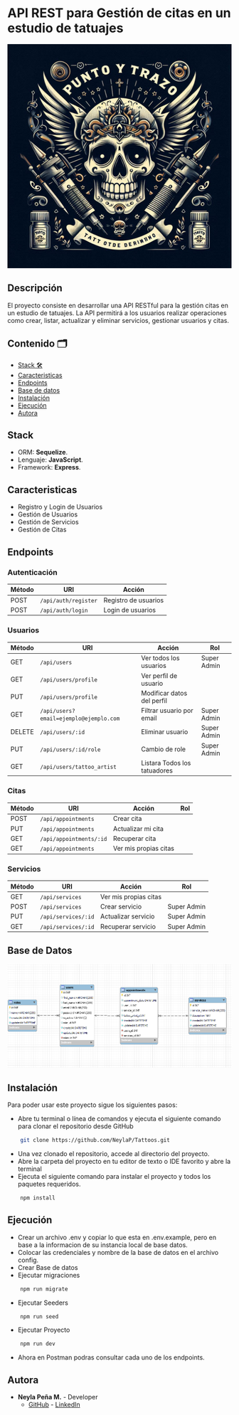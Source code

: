 # API REST para Gestión de citas en un estudio de tatuajes
![logo](./img/PuntoyTrazo.jfif)

## Descripción

El proyecto consiste en desarrollar una API RESTful para la gestión citas en un estudio de tatuajes. La API permitirá a los usuarios realizar operaciones como crear, listar, actualizar y eliminar servicios, gestionar usuarios y citas.

## Contenido 🗂️

- [Stack 🛠️](#stack)
- [Caracteristicas](#features)
- [Endpoints](#enpoints)
- [Base de datos](#database)
- [Instalación](#instalacion)
- [Ejecución](#ejecucion)
- [Autora](#autora)

## <a id="stack">Stack</a>
- ORM: **Sequelize**.
- Lenguaje:  **JavaScript**.
- Framework:  **Express**.

## <a id="features">Caracteristicas</a>

- Registro y Login de Usuarios
- Gestión de Usuarios
- Gestión de Servicios
- Gestión de Citas

## <a id="enpoints">Endpoints</a>

### Autenticación

| Método | URI                           | Acción                 |
|--------|-------------------------------|------------------------|
| POST   | `/api/auth/register`          | Registro de usuarios   |
| POST   | `/api/auth/login`             | Login de usuarios      |

### Usuarios

| Método | URI                                    | Acción                       | Rol         |
|--------|----------------------------------------|------------------------------|-------------|
| GET    | `/api/users`                           | Ver todos los usuarios       | Super Admin |
| GET    | `/api/users/profile`                   | Ver perfil de usuario        |             |
| PUT    | `/api/users/profile`                   | Modificar datos del perfil   |             |
| GET    | `/api/users?email=ejemplo@ejemplo.com` | Filtrar usuario por email    | Super Admin |
| DELETE | `/api/users/:id`                       | Eliminar usuario             | Super Admin |
| PUT    | `/api/users/:id/role`                  | Cambio de role               | Super Admin |
| GET    | `/api/users/tattoo_artist`             | Listara Todos los tatuadores |             |


### Citas

| Método | URI                     | Acción                | Rol  |
|--------|-------------------------|-----------------------|------|
| POST   | `/api/appointments`     | Crear cita            |      |
| PUT    | `/api/appointments`     | Actualizar mi cita    |      |
| GET    | `/api/appointments/:id` | Recuperar cita        |      |
| GET    | `/api/appointments`     | Ver mis propias citas |      |


### Servicios

| Método | URI                 | Acción                | Rol         |
|--------|---------------------|-----------------------|-------------|
| GET    | `/api/services`     | Ver mis propias citas |             |
| POST   | `/api/services`     | Crear servicio        | Super Admin |
| PUT    | `/api/services/:id` | Actualizar servicio   | Super Admin |
| GET    | `/api/services/:id` | Recuperar servicio    | Super Admin |

## <a id="database">Base de Datos</a>
![Database](./img/Database.png)

## <a id="instalacion">Instalación </a>

Para poder usar este proyecto sigue los siguientes pasos:
- Abre tu terminal o línea de comandos y ejecuta el siguiente comando para clonar el repositorio desde GitHub
```sh
    git clone https://github.com/NeylaP/Tattoos.git
```
- Una vez clonado el repositorio, accede al directorio del proyecto.
- Abre la carpeta del proyecto en tu editor de texto o IDE favorito y abre la terminal
- Ejecuta el siguiente comando para instalar el proyecto y todos los paquetes requeridos.
```sh
    npm install
```

## <a id="ejecucion">Ejecución </a>
- Crear un archivo .env y copiar lo que esta en .env.example, pero en base a la informacion de su instancia local de base datos. 
- Colocar las credenciales y nombre de la base de datos en el archivo config.
- Crear Base de datos
- Ejecutar migraciones
```sh
    npm run migrate
```
- Ejecutar Seeders
```sh
    npm run seed
```
- Ejecutar Proyecto
```sh
    npm run dev
```
- Ahora en Postman podras consultar cada uno de los endpoints.
## <a id="autora">Autora</a>

- **Neyla Peña M.** - Developer
  - [GitHub](https://github.com/NeylaP) - [LinkedIn](https://www.linkedin.com/in/neyla-pm/) 


